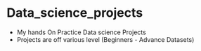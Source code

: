 # Data_science_projects

* My hands On Practice Data science Projects 
* Projects are off various level (Beginners - Advance Datasets)
